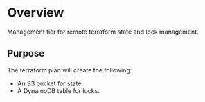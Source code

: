 # Overview
Management tier for remote terraform state and lock management.

## Purpose
The terraform plan will create the following:
- An S3 bucket for state.
- A DynamoDB table for locks.
